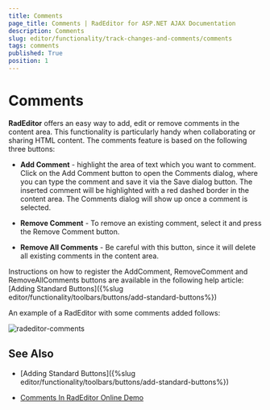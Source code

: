 ```yaml
---
title: Comments
page_title: Comments | RadEditor for ASP.NET AJAX Documentation
description: Comments
slug: editor/functionality/track-changes-and-comments/comments
tags: comments
published: True
position: 1
---
```


# Comments

**RadEditor** offers an easy way to add, edit or remove comments in the content area. This functionality is particularly handy when collaborating or sharing HTML content. The comments feature is based on the following three buttons:

* **Add Comment** - highlight the area of text which you want to comment. Click on the Add Comment button to open the Comments dialog, where you can type the comment and save it via the Save dialog button. The inserted comment will be highlighted with a red dashed border in the content area. The Comments dialog will show up once a comment is selected.

* **Remove Comment** - To remove an existing comment, select it and press the Remove Comment button.

* **Remove All Comments** - Be careful with this button, since it will delete all existing comments in the content area.

Instructions on how to register the AddComment, RemoveComment and RemoveAllComments buttons are available in the following help article: [Adding Standard Buttons]({%slug editor/functionality/toolbars/buttons/add-standard-buttons%})

An example of a RadEditor with some comments added follows:

![radeditor-comments](images/radeditor-comments.png)

## See Also

 * [Adding Standard Buttons]({%slug editor/functionality/toolbars/buttons/add-standard-buttons%})

 * [Comments In RadEditor Online Demo](https://demos.telerik.com/aspnet-ajax/editor/examples/comments/defaultcs.aspx)
